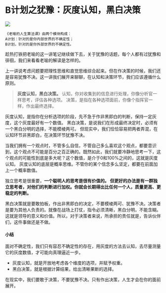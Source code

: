 # B计划之犹豫：灰度认知，黑白决策
![](https://upload-images.jianshu.io/upload_images/3061147-06257088e54383df.png?imageMogr2/auto-orient/strip%7CimageView2/2/w/1240)
```
《老喻的人生算法课》由两个模块构成：
A计划：针对的是你内部世界的不确定性；
B计划，针对的是你外部世界的不确定性。
```
趁热打铁把老喻的这一讲笔记继续做下去，关于犹豫的话题，每个人都有过犹豫和徘徊，我们来看看老喻的解读是怎样的。

上一讲说考虑问题要把理性思维和直觉思维综合起来。但在作决策的时候，我们还是容易犹豫不决。这一讲我们展开来聊聊，在认知和决策环节，我们应该遵循什么原则。
> **灰度认知，黑白决策。**
认知，你对收集到的信息进行处理，你像分析官一样思考，评估各种选项。
决策，是指在各种选项面前，你像个指挥官一样，作出最终选择。

灰度认知，是指你在分析选项的阶段，先不急于作非黑即白的判断，保持一定灰度，这个灰度最好有一个数值。
黑白决策，是说我们在形成最终决定时，必须有一个黑白分明的选择，不能模棱两可。
但现实中，我们恰恰容易把两者弄混，在认知环节非黑即白，在决策环节犹豫不决。

当我们拥有一个观点时，不管多么自信，不管自己多么喜欢这个观点，都要意识到，这个观点不可能是百分之百正确的。既然如此，我们就要冷静地思考一下，这个观点的可能性到底是多大呢？这个数值，是介于0和100%之间的，这就是灰度认知。
灰度认知的底层是概率思维。不管你的某个信念多么坚定，都要在前面加上一个概率数值。

独立思考是很重要，**一个聪明人的思考是很有价值的。 但更好的办法是有一群独立思考者，对他们的判断进行加权。你就会长期得出比任何一个人，质量更高、更稳定的判断。**

黑白决策就是要敢拍板，作出非黑即白的决定，不要模棱两可、犹豫不决。决策者是要为其他人负责的。就像在战场上打仗，指令必须清晰，黑白分明，不能含糊。这就是领导的意义和价值。所以，对于决策者来说，所承担的责任就是，告诉伙伴们，这件事做还是不做。

#### 小结
面对不确定性，我们只有容忍不确定性的存在，用灰度的方法去认知，去尽量测量它的灰度数值，才可能向真理逼近一步。
- 灰度认知，就是开放地考虑各个维度的选项，并赋予权重。
- 黑白决策，就是根据计算结果，给出清晰果断的选择。

在现实中，我们要敢于决策，不要犹豫不决。只有作出决策，人生才会在你的面前展开。



